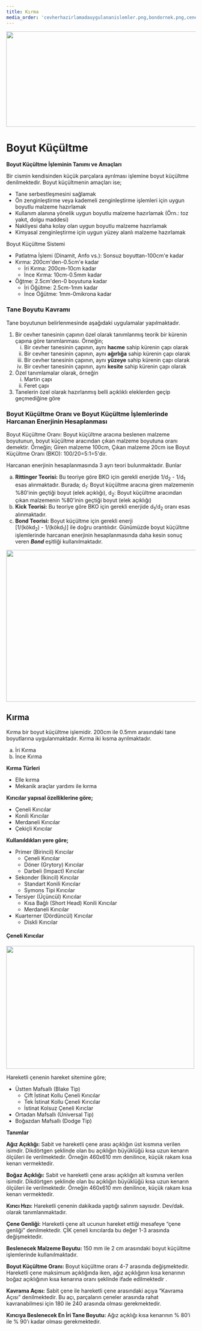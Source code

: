 ```yaml
---
title: Kırma
media_order: 'cevherhazirlamadauygulananislemler.png,bondornek.png,cenelikirici.png'
---
```


<p><img src="kirma/cevherhazirlamadauygulananislemler.png" width="600" height="254" /></p>
<h1 id="mcetoc_1c6slg7g00"><a id="boyutkucultme"></a>Boyut K&uuml;&ccedil;&uuml;ltme</h1>
<p><strong>Boyut K&uuml;&ccedil;&uuml;ltme İşleminin Tanımı ve Ama&ccedil;ları</strong></p>
<p>Bir cismin kendisinden k&uuml;&ccedil;&uuml;k par&ccedil;alara ayrılması işlemine boyut k&uuml;&ccedil;&uuml;ltme denilmektedir. Boyut k&uuml;&ccedil;&uuml;ltmenin ama&ccedil;ları ise;</p>
<ul>
<li>Tane serbestleşmesini sağlamak</li>
<li>&Ouml;n zenginleştirme veya kademeli zenginleştirme işlemleri i&ccedil;in uygun boyutlu malzeme hazırlamak</li>
<li>Kullanım alanına y&ouml;nelik uygun boyutlu malzeme hazırlamak (&Ouml;rn.: toz yakıt, dolgu maddesi)</li>
<li>Nakliyesi daha kolay olan uygun boyutlu malzeme hazırlamak</li>
<li>Kimyasal zenginleştirme i&ccedil;in uygun y&uuml;zey alanlı malzeme hazırlamak</li>
</ul>
<p>Boyut K&uuml;&ccedil;&uuml;ltme Sistemi</p>
<ul>
<li>Patlatma İşlemi (Dinamit, Anfo vs.): Sonsuz boyuttan-100cm'e kadar</li>
<li>Kırma: 200cm'den-0.5cm'e kadar
<ul>
<li>İri Kırma: 200cm-10cm kadar</li>
<li>İnce Kırma: 10cm-0.5mm kadar</li>
</ul>
</li>
<li>&Ouml;ğtme: 2.5cm'den-0 boyutuna kadar
<ul>
<li>İri &Ouml;ğ&uuml;tme: 2.5cm-1mm kadar</li>
<li>İnce &Ouml;ğ&uuml;tme: 1mm-0mikrona kadar</li>
</ul>
</li>
</ul>
<h3 id="mcetoc_1c6slv0cb2"><strong><a id="taneboyutukavrami"></a>Tane Boyutu Kavramı</strong></h3>
<p>Tane boyutunun belirlenmesinde aşağıdaki uygulamalar yapılmaktadır.</p>
<ol>
<li>Bir cevher tanesinin &ccedil;apının &ouml;zel olarak tanımlanmış teorik bir k&uuml;renin &ccedil;apına g&ouml;re tanımlanması. &Ouml;rneğin;
<ol style="list-style-type: lower-roman;">
<li>Bir cevher tanesinin &ccedil;apının, aynı <strong>hacme</strong> sahip k&uuml;renin &ccedil;apı olarak</li>
<li>Bir cevher tanesinin &ccedil;apının, aynı <strong>ağırlığa</strong> sahip k&uuml;renin &ccedil;apı olarak</li>
<li>Bir cevher tanesinin &ccedil;apının, aynı <strong>y&uuml;zeye</strong> sahip k&uuml;renin &ccedil;apı olarak</li>
<li>Bir cevher tanesinin &ccedil;apının, aynı <strong>kesite</strong> sahip k&uuml;renin &ccedil;apı olarak</li>
</ol>
</li>
<li>&Ouml;zel tanımlamalar olarak, &ouml;rneğin
<ol style="list-style-type: lower-roman;">
<li>Martin &ccedil;apı</li>
<li>Feret &ccedil;apı</li>
</ol>
</li>
<li>Tanelerin &ouml;zel olarak hazırlanmış belli a&ccedil;ıklıklı eleklerden ge&ccedil;ip ge&ccedil;mediğine g&ouml;re</li>
</ol>
<h3 id="mcetoc_1c6sluto81"><a id="bko"></a>Boyut K&uuml;&ccedil;&uuml;ltme Oranı ve Boyut K&uuml;&ccedil;&uuml;ltme İşlemlerinde Harcanan Enerjinin Hesaplanması</h3>
<p>Boyut K&uuml;&ccedil;&uuml;ltme Oranı: Boyut k&uuml;&ccedil;&uuml;ltme aracına beslenen malzeme boyutunun, boyut k&uuml;&ccedil;&uuml;ltme aracından &ccedil;ıkan malzeme boyutuna oranı demektir. &Ouml;rneğin; Giren malzeme 100cm, &Ccedil;ıkan malzeme 20cm ise Boyut K&uuml;&ccedil;&uuml;ltme Oranı (BKO): 100/20=5:1=5'dir.</p>
<p>Harcanan enerjinin hesaplanmasında 3 ayrı teori bulunmaktadır. Bunlar</p>
<ol style="list-style-type: lower-alpha;">
<li><strong>Rittinger Teorisi:</strong> Bu teoriye g&ouml;re BKO i&ccedil;in gerekli enerjide 1/d<sub>2</sub> - 1/d<sub>1</sub> esas alınmaktadır. Burada; d<sub>1</sub>: Boyut k&uuml;&ccedil;&uuml;ltme aracına giren malzemenin %80'inin ge&ccedil;tiği boyut (elek a&ccedil;ıklığı), d<sub>2</sub>: Boyut k&uuml;&ccedil;&uuml;ltme aracından &ccedil;ıkan malzemenin %80'inin ge&ccedil;tiği boyut (elek a&ccedil;ıklığı)</li>
<li><strong>Kick Teorisi:</strong> Bu teoriye g&ouml;re BKO i&ccedil;in gerekli enerjide d<sub>1</sub>/d<sub>2</sub> oranı esas alınmaktadır.</li>
<li><strong>Bond Teorisi:</strong> Boyut k&uuml;&ccedil;&uuml;ltme i&ccedil;in gerekli enerji<br />[1/(k&ouml;kd<sub>2</sub>) - 1/(k&ouml;kd<sub>1</sub>)] ile doğru orantılıdır. G&uuml;n&uuml;m&uuml;zde boyut k&uuml;&ccedil;&uuml;ltme işlemlerinde harcanan enerjinin hesaplanmasında daha kesin sonu&ccedil; veren <strong><em>Bond </em></strong>eşitliği kullanılmaktadır.</li>
</ol>
<p><img src="kirma/bondornek.png" width="600" height="404" /></p>
<h2 id="mcetoc_1c6smda1q0"><a id="kirma"></a>Kırma</h2>
<p>Kırma bir boyut k&uuml;&ccedil;&uuml;ltme işlemidir. 200cm ile 0.5mm arasındaki tane boyutlarına uygulanmaktadır. Kırma iki kısma ayrılmaktadır.</p>
<ol style="list-style-type: lower-alpha;">
<li>İri Kırma</li>
<li>İnce Kırma</li>
</ol>
<p><strong>Kırma T&uuml;rleri</strong></p>
<ul>
<li>Elle kırma</li>
<li>Mekanik ara&ccedil;lar yardımı ile kırma</li>
</ul>
<p><strong>Kırıcılar yapısal &ouml;zelliklerine g&ouml;re;</strong></p>
<ul>
<li>&Ccedil;eneli Kırıcılar</li>
<li>Konili Kırıcılar</li>
<li>Merdaneli Kırıcılar</li>
<li>&Ccedil;eki&ccedil;li Kırıcılar</li>
</ul>
<p><strong>Kullanıldıkları yere g&ouml;re;</strong></p>
<ul>
<li>Primer (Birincil) Kırıcılar<br />
<ul>
<li>&Ccedil;eneli Kırıcılar</li>
<li>D&ouml;ner (Grytory) Kırıcılar</li>
<li>Darbeli (Impact) Kırıcılar</li>
</ul>
</li>
<li>Sekonder (İkincil) Kırıcılar
<ul>
<li>Standart Konili Kırıcılar</li>
<li>Symons Tipi Kırıcılar</li>
</ul>
</li>
<li>Tersiyer (&Uuml;&ccedil;&uuml;nc&uuml;l) Kırıcılar
<ul>
<li>Kısa Bağlı (Short Head) Konili Kırıcılar</li>
<li>Merdaneli Kırıcılar</li>
</ul>
</li>
<li>Kuarterner (D&ouml;rd&uuml;nc&uuml;l) Kırıcılar
<ul>
<li>Diskli Kırıcılar</li>
</ul>
</li>
</ul>
<h4>&Ccedil;eneli Kırıcılar</h4>
<p><img src="kirma/cenelikirici.png" width="500" height="327" /></p>
<p>Hareketli &ccedil;enenin hareket sitemine g&ouml;re;</p>
<ul>
<li>&Uuml;stten Mafsallı (Blake Tip)
<ul>
<li>&Ccedil;ift İstinat Kollu &Ccedil;eneli Kırıcılar</li>
<li>Tek İstinat Kollu &Ccedil;eneli Kırıcılar</li>
<li>İstinat Kolsuz &Ccedil;eneli Kırıclar</li>
</ul>
</li>
<li>Ortadan Mafsallı (Universal Tip)</li>
<li>Boğazdan Mafsallı (Dodge Tip)</li>
</ul>
<p><strong>Tanımlar</strong></p>
<p><strong>Ağız A&ccedil;ıklığı:</strong> Sabit ve hareketli &ccedil;ene arası a&ccedil;ıklığın &uuml;st kısmına verilen isimdir. Dikd&ouml;rtgen şeklinde olan bu a&ccedil;ıklığın b&uuml;y&uuml;kl&uuml;ğ&uuml; kısa uzun kenarın &ouml;l&ccedil;&uuml;leri ile verilmektedir. &Ouml;rneğin 460x610 mm denilince, k&uuml;&ccedil;&uuml;k rakam kısa kenarı vermektedir.</p>
<p><strong>Boğaz A&ccedil;ıklığı:</strong> Sabit ve hareketli &ccedil;ene arası a&ccedil;ıklığın alt kısmına verilen isimdir. Dikd&ouml;rtgen şeklinde olan bu a&ccedil;ıklığın b&uuml;y&uuml;kl&uuml;ğ&uuml; kısa uzun kenarın &ouml;l&ccedil;&uuml;leri ile verilmektedir. &Ouml;rneğin 460x610 mm denilince, k&uuml;&ccedil;&uuml;k rakam kısa kenarı vermektedir.</p>
<p><strong>Kırıcı Hızı:</strong> Hareketli &ccedil;enenin dakikada yaptığı salınım sayısıdır. Dev/dak. olarak tanımlanmaktadır.</p>
<p><strong>&Ccedil;ene Genliği:</strong> Hareketli &ccedil;ene alt ucunun hareket ettiği mesafeye &ldquo;&ccedil;ene genliği&rdquo; denilmektedir. &Ccedil;İK &ccedil;eneli kırıcılarda bu değer 1-3 arasında değişmektedir.</p>
<p><strong>Beslenecek Malzeme Boyutu:</strong> 150 mm ile 2 cm arasındaki boyut k&uuml;&ccedil;&uuml;ltme işlemlerinde kullanılmaktadır.</p>
<p><strong>Boyut K&uuml;&ccedil;&uuml;ltme Oranı:</strong> Boyut k&uuml;&ccedil;&uuml;ltme oranı 4-7 arasında değişmektedir. Hareketli &ccedil;ene maksimum a&ccedil;ıklığında iken, ağız a&ccedil;ıklığının kısa kenarının boğaz a&ccedil;ıklığının kısa kenarına oranı şeklinde ifade edilmektedir .</p>
<p><strong>Kavrama A&ccedil;ısı:</strong> Sabit &ccedil;ene ile hareketli &ccedil;ene arasındaki a&ccedil;ıya &ldquo;Kavrama A&ccedil;ısı&rdquo; denilmektedir. Bu a&ccedil;ı, par&ccedil;aların &ccedil;eneler arasında rahat kavranabilmesi i&ccedil;in 180 ile 240 arasında olması gerekmektedir.</p>
<p><strong>Kırıcıya Beslenecek En İri Tane Boyutu:</strong> Ağız a&ccedil;ıklığı kısa kenarının % 80&rsquo;i ile % 90&rsquo;ı kadar olması gerekmektedir.</p>